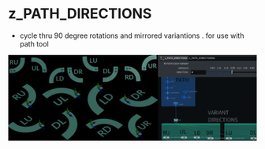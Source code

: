 # z_PATH_DIRECTIONS

- cycle thru 90 degree rotations and mirrored variantions  . for use with path tool

![z_PATH_DIRECTIONS](https://raw.githubusercontent.com/CorvaeOboro/zenv/master/hip/z_PATH_DIRECTIONS/z_PATH_DIRECTIONS.jpg?raw=true "z_PATH_DIRECTIONS")